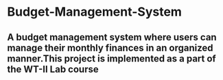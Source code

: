 # Budget-Management-System
## A budget management system where users can manage their monthly finances in an organized manner.This project is implemented as a part of the WT-II Lab course
